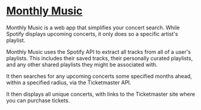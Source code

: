 # [Monthly Music](https://monthlymusic.herokuapp.com)

Monthly Music is a web app that simplifies your concert search. While Spotify displays upcoming concerts, it only does so a specific artist's playlist. 

Monthly Music uses the Spotify API to extract all tracks from all of a user's playlists. This includes their saved tracks, their personally curated playlists, and any other shared playlists they might be associated with. 

It then searches for any upcoming concerts some specified months ahead, within a specified radius, via the Ticketmaster API. 

It then displays all unique concerts, with links to the Ticketmaster site where you can purchase tickets. 